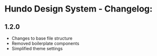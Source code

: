 # Hundo Design System -  Changelog:

## 1.2.0
- Changes to base file structure
- Removed boilerplate components
- Simplified theme settings

